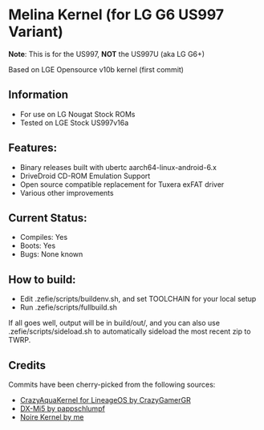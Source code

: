 # Melina Kernel (for LG G6 US997 Variant)

**Note**: This is for the US997, **NOT** the US997U (aka LG G6+)

Based on LGE Opensource v10b kernel (first commit)

## Information

 * For use on LG Nougat Stock ROMs
 * Tested on LGE Stock US997v16a
 
## Features:

 * Binary releases built with ubertc aarch64-linux-android-6.x
 * DriveDroid CD-ROM Emulation Support
 * Open source compatible replacement for Tuxera exFAT driver
 * Various other improvements

## Current Status:

 * Compiles: Yes
 * Boots: Yes
 * Bugs: None known

## How to build:

 * Edit .zefie/scripts/buildenv.sh, and set TOOLCHAIN for your local setup
 * Run .zefie/scripts/fullbuild.sh

If all goes well, output will be in build/out/,
and you can also use .zefie/scripts/sideload.sh to automatically sideload the most recent zip to TWRP.

## Credits

 Commits have been cherry-picked from the following sources:

 * [CrazyAquaKernel for LineageOS by CrazyGamerGR](https://github.com/CrazyGamerGR/CrazyAquaKernel-g5-g6-los-nougat)
 * [DX-Mi5 by pappschlumpf](https://github.com/pappschlumpf/DX-Mi5)
 * [Noire Kernel by me](https://git.zefie.net/zefie/android_kernel_samsung_msm8916)

